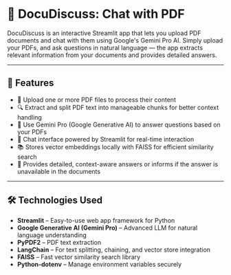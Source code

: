 # 🧾 DocuDiscuss: Chat with PDF

DocuDiscuss is an interactive Streamlit app that lets you upload PDF documents and chat with them using Google's Gemini Pro AI. Simply upload your PDFs, and ask questions in natural language — the app extracts relevant information from your documents and provides detailed answers.

---

## 🚀 Features

- 📄 Upload one or more PDF files to process their content
- 🔍 Extract and split PDF text into manageable chunks for better context handling
- 🤖 Use Gemini Pro (Google Generative AI) to answer questions based on your PDFs
- 💬 Chat interface powered by Streamlit for real-time interaction
- 📚 Stores vector embeddings locally with FAISS for efficient similarity search
- 🧠 Provides detailed, context-aware answers or informs if the answer is unavailable in the documents

---

## 🛠️ Technologies Used

- **Streamlit** – Easy-to-use web app framework for Python  
- **Google Generative AI (Gemini Pro)** – Advanced LLM for natural language understanding  
- **PyPDF2** – PDF text extraction  
- **LangChain** – For text splitting, chaining, and vector store integration  
- **FAISS** – Fast vector similarity search library  
- **Python-dotenv** – Manage environment variables securely

